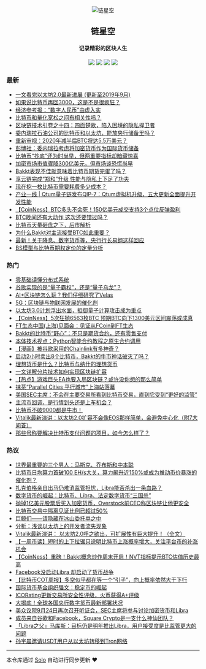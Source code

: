 <p align="center"><img alt="链星空" src="https://static.b3log.org/images/brand/solo-32.png"></p><h2 align="center">
链星空
</h2>

<h4 align="center">记录精彩的区块人生</h4>
<p align="center"><a title="链星空" target="_blank" href="https://github.com/icaurs/solo-blog"><img src="https://img.shields.io/github/last-commit/icaurs/solo-blog.svg?style=flat-square&color=FF9900"></a>
<a title="GitHub repo size in bytes" target="_blank" href="https://github.com/icaurs/solo-blog"><img src="https://img.shields.io/github/repo-size/icaurs/solo-blog.svg?style=flat-square"></a>
<a title="Solo Version" target="_blank" href="https://github.com/b3log/solo/releases"><img src="https://img.shields.io/badge/solo-3.6.5-f1e05a.svg?style=flat-square&color=blueviolet"></a>
<a title="Hits" target="_blank" href="https://github.com/b3log/hits"><img src="https://hits.b3log.org/icaurs/solo-blog.svg"></a></p>

### 最新

* [一文看完以太坊2.0最新进展 (更新至2019年9月)](https://btstar.xyz/solo/articles/2019/09/27/1569552420177.html)
* [如果说比特币再回3000，这是不是很疯狂？](https://btstar.xyz/solo/articles/2019/09/27/1569552041620.html)
* [经济参考报：“数字人民币”由虚入实](https://btstar.xyz/solo/articles/2019/09/27/1569551951974.html)
* [比特币和量化宽松之间有相关性吗？](https://btstar.xyz/solo/articles/2019/09/27/1569551907431.html)
* [区块链技术引卷之十四：四面楚歌，陷入困境的隐私捍卫者](https://btstar.xyz/solo/articles/2019/09/27/1569551821094.html)
* [委内瑞拉石油公司的比特币和以太坊，能放央行储备里吗？](https://btstar.xyz/solo/articles/2019/09/27/1569551756337.html)
* [重新审视：2020年减半后BTC将达5.5万美元？](https://btstar.xyz/solo/articles/2019/09/27/1569551567073.html)
* [彭博社：委内瑞拉考虑将加密货币作为国际货币储备](https://btstar.xyz/solo/articles/2019/09/27/1569551488676.html)
* [比特币“抄底”还为时尚早，但两重要指标却暗藏惊喜](https://btstar.xyz/solo/articles/2019/09/26/1569467737421.html)
* [加密市场市值骤降300亿美元，但市场谈恐慌尚早](https://btstar.xyz/solo/articles/2019/09/26/1569467660857.html)
* [Bakkt表现不佳就意味着比特币期货完蛋了吗？](https://btstar.xyz/solo/articles/2019/09/26/1569467495367.html)
* [享云链完成“郑和”升级 性能与隐私上下足了功夫](https://btstar.xyz/solo/articles/2019/09/26/1569467432171.html)
* [现在挖一枚比特币需要耗费多少成本？](https://btstar.xyz/solo/articles/2019/09/26/1569467359199.html)
* [产业一线 | Qtum量子链发布QIP-7：Qtum虚拟机升级，五大更新全面提升开发性能](https://btstar.xyz/solo/articles/2019/09/25/1569422784546.html)
* [【CoinNess】BTC多头不会死！150亿美元成交支持3个点位反弹盈利](https://btstar.xyz/solo/articles/2019/09/25/1569422586727.html)
* [BTC晚间还有大动作  这次还要错过吗？](https://btstar.xyz/solo/articles/2019/09/25/1569422467571.html)
* [比特币天量砸盘之下，后市解析](https://btstar.xyz/solo/articles/2019/09/25/1569422303628.html)
* [为什么Bakkt对主流接受BTC如此重要？](https://btstar.xyz/solo/articles/2019/09/24/1569305021069.html)
* [最新！关于降息、数字货币等，央行行长易纲这样回应](https://btstar.xyz/solo/articles/2019/09/24/1569304968566.html)
* [BS模型与比特币期权定价的定量分析](https://btstar.xyz/solo/articles/2019/09/24/1569304900224.html)

### 热门

* [零基础读懂分布式系统](https://btstar.xyz/solo/articles/2019/09/20/1568960371036.html)
* [谷歌实现的是“量子霸权”，还是“量子乌龙”？](https://btstar.xyz/solo/articles/2019/09/23/1569248235230.html)
* [AI+区块链怎么玩？我们仔细研究了Velas](https://btstar.xyz/solo/articles/2019/09/20/1568964956495.html)
* [5G：区块链与物联网发展的催化剂](https://btstar.xyz/solo/articles/2019/09/20/1568962861817.html)
* [以太坊3.0计划浮出水面，抵御量子计算攻击成为重点](https://btstar.xyz/solo/articles/2019/09/23/1569247561665.html)
* [【CoinNess】5次狂抛6563枚BTC 预期BTC向下1300美元区间震荡或成真](https://btstar.xyz/solo/articles/2019/09/19/1568904510723.html)
* [FT生态中国(上海)见面会：见证从FCoin到FT生态](https://btstar.xyz/solo/articles/2019/09/19/1568905321872.html)
* [Bakkt的比特币“野心”：不只是期货合约，还有零售支付](https://btstar.xyz/solo/articles/2019/09/21/1569069542986.html)
* [本体技术视点：Python智能合约教程之原生合约调用](https://btstar.xyz/solo/articles/2019/09/20/1568963048638.html)
* [【漫画】被谷歌采用的Chainlink有多神奇？](https://btstar.xyz/solo/articles/2019/09/20/1568959402917.html)
* [启动2小时卖出8个比特币，Bakkt的牛市神话破灭了吗？](https://btstar.xyz/solo/articles/2019/09/23/1569248076102.html)
* [理想货币是什么？比特币与纳什的理想货币](https://btstar.xyz/solo/articles/2019/09/21/1569069626894.html)
* [一文详解分片技术如何实现区块链扩容](https://btstar.xyz/solo/articles/2019/09/20/1568960518906.html)
* [【热点】游戏巨头EA也要入局区块链？或许没你想的那么简单](https://btstar.xyz/solo/articles/2019/09/20/1568952430823.html)
* [抹茶“Parallel Cities 平行城市”上海站落幕](https://btstar.xyz/solo/articles/2019/09/20/1568952586110.html)
* [美国SEC主席：不会在主要交易所看到比特币交易，直到它受到“更好的监管”](https://btstar.xyz/solo/articles/2019/09/19/1568904764614.html)
* [主流币回调，是行情到头还是上车机会？](https://btstar.xyz/solo/articles/2019/09/19/1568905129190.html)
* [比特币不破9000都是牛市！](https://btstar.xyz/solo/articles/2019/09/20/1568947666807.html)
* [Vitalik最新演讲：以太坊2.0扩容不会像EOS那样简单，会避免中心化（附7大问答）](https://btstar.xyz/solo/articles/2019/09/22/1569158381949.html)
* [那些号称要解决比特币支付问题的项目，如今怎么样了？](https://btstar.xyz/solo/articles/2019/09/20/1568954025874.html)

### 热议

* [世界最重要的三个男人：马斯克、乔布斯和中本聪](https://btstar.xyz/solo/articles/2019/09/20/1568947543387.html)
* [比特币日均算力首破100 EH/s大关，算力飙升近150%或成为推动币价暴涨的催化剂？](https://btstar.xyz/solo/articles/2019/09/20/1568951650452.html)
* [扎克伯格亲自出马仍难消监管担忧，Libra能否杀出一条血路？](https://btstar.xyz/solo/articles/2019/09/20/1568952339760.html)
* [数字货币的崛起：比特币、Libra、法定数字货币“三国杀”](https://btstar.xyz/solo/articles/2019/09/20/1568959800977.html)
* [抛掉1亿美元股票后买入加密货币，Overstock前CEO称区块链让他更安全](https://btstar.xyz/solo/articles/2019/09/20/1568960066293.html)
* [比特币交易中隔离见证比例已超过50%](https://btstar.xyz/solo/articles/2019/09/20/1568962948667.html)
* [巨鲸们——请隐藏在冰山委托单之中](https://btstar.xyz/solo/articles/2019/09/20/1568964043437.html)
* [分析：浅谈以太坊上的开发者流失现象](https://btstar.xyz/solo/articles/2019/09/20/1568964147348.html)
* [Vitalik最新演讲： 以太坊2.0呼之欲出，可扩展性有巨大提升！（全文）](https://btstar.xyz/solo/articles/2019/09/20/1568964768265.html)
* [【一周币读】短时的上下拉锯只说明比特币上涨概率增大，关注平台币的补涨机会](https://btstar.xyz/solo/articles/2019/09/20/1568990342739.html)
* [【CoinNess】重磅！Bakkt概念炒作周末开启！NVT指标提示BTC估值历史最高](https://btstar.xyz/solo/articles/2019/09/20/1568990397835.html)
* [Facebook没启动Libra 却启动了货币战争](https://btstar.xyz/solo/articles/2019/09/20/1568990752866.html)
* [【比特币COT周报】多空似乎都在等一个“引子”，向上概率依然大于下行](https://btstar.xyz/solo/articles/2019/09/21/1569032012965.html)
* [国际货币基金组织强文：稳定币的崛起](https://btstar.xyz/solo/articles/2019/09/21/1569032130327.html)
* [ICORating更新交易所安全性评级，火币获得A+评级](https://btstar.xyz/solo/articles/2019/09/21/1569032536171.html)
* [大揭底！全球各国央行数字货币最新部署状况](https://btstar.xyz/solo/articles/2019/09/21/1569032721484.html)
* [美众议院9月24日再次召开听证会，SEC主席将参与讨论加密货币和Libra](https://btstar.xyz/solo/articles/2019/09/21/1569032798846.html)
* [成员来自谷歌和Facebook，Square Crypto是一支什么神仙团队？](https://btstar.xyz/solo/articles/2019/09/21/1569032979403.html)
* [「Libra之父」马库斯：目标仍是明年推出Libra，用户接受度是比监管更大的问题](https://btstar.xyz/solo/articles/2019/09/21/1569033147584.html)
* [孙宇晨邀请USDT用户从以太坊转移到Tron网络](https://btstar.xyz/solo/articles/2019/09/21/1569033215352.html)

---

本仓库通过 [Solo](https://github.com/b3log/solo) 自动进行同步更新 ❤️ 